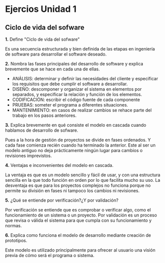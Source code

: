 ﻿# Ejercios Unidad 1

## Ciclo de vida del sofware

**1.** Define "Ciclo de vida del sofware"

Es una secuencia estructurada y bien definida de las etapas en ingeniería de software para desarrollar el software deseado.

**2.** Nombra las fases principales del desarrollo de software y explica brevemente que se hace en cada una de ellas.

- ANÁLISIS: determinar y definir las necesidades del cliente y especificar los requisitos que debe cumplir el software a desarrollar.
- DISEÑO: descomponer y organizar el sistema en elementos por separados, y especificar la relación y función de los elementos.
- CODIFICACIÓN: escribir el código fuente de cada componente
- PRUEBAS: someter el programa a diferentes situaciones.
- MANTENIMIENTO: en casos de realizar cambios se rehace parte del trabajo en los pasos anteriores.

**3.** Explica brevemente en qué consiste el modelo en cascada cuando hablamos de desarrollo de sofware.

Pues a la hora de gestión de proyectos se divide en fases ordenados. Y cada fase comienza recién cuando ha terminado la anterior. Este al ser un modelo antiguo no deja prácticamente ningún lugar para cambios o revisiones imprevistos.

**4.** Ventajas e inconvenientes del modelo en cascada.

La ventaja es que es un modelo sencillo y fácil de usar, y con una estructura sencilla en la que todo función en orden por lo que facilita mucho su uso.
La desventaja es que para los proyectos complejos no funciona porque no permite su división en fases ni tampoco los cambios ni revisiones.

**5.** ¿Qué se entiende por verificación?¿Y por validación?

Por verificación se entiende que es comprobar o verificar algo, como el funcionamiento de un sistema o un proyecto. 
Por validación es un proceso que revisa o válida el sistema para que cumpla con su funcionamiento y normas.

**6.** Explica como funciona el modelo de desarrollo mediante creación de prototipos.

Este modelo es utilizado principalmente para ofrecer al usuario una visión previa de cómo será el programa o sistema. 
